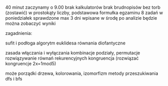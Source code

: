 40 minut
zaczynamy o 9.00
brak kalkulatorów
brak brudnopisów
bez torb (zostawić)
w prostokąty liczby, podstawowa formułka egzaminu
8 zadań
w poniedziałek sprawdzone max 3 dni wpisane
w środę po analizie będzie można zobaczyć wyniki


zagadnienia:

sufit i podłoga
algorytm euklidesa
równania diofantyczne

zasada włączania i wyłączania
kombinacje podziały, permutacje
rozwiązywanie równań rekurencyjnych
kongruencja (rozwiązać kongruencje 2x=1mod5)

może porządki
drzewa, kolorowania, izomorfizm
metody przeszukiwania dfs i bfs
